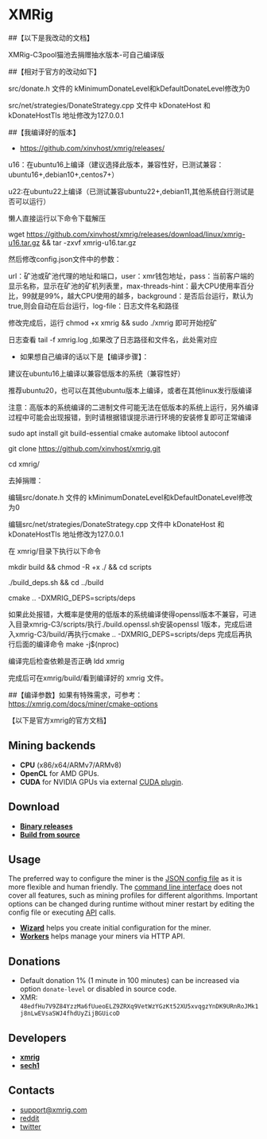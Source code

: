 # XMRig

##【以下是我改动的文档】

XMRig-C3pool猫池去捐赠抽水版本-可自己编译版


##【相对于官方的改动如下】

src/donate.h 文件的 kMinimumDonateLevel和kDefaultDonateLevel修改为0

src/net/strategies/DonateStrategy.cpp 文件中 kDonateHost 和 kDonateHostTls 地址修改为127.0.0.1


##【我编译好的版本】

* https://github.com/xinvhost/xmrig/releases/

u16：在ubuntu16上编译（建议选择此版本，兼容性好，已测试兼容：ubuntu16+,debian10+,centos7+）

u22:在ubuntu22上编译（已测试兼容ubuntu22+,debian11,其他系统自行测试是否可以运行）

懒人直接运行以下命令下载解压

wget https://github.com/xinvhost/xmrig/releases/download/linux/xmrig-u16.tar.gz && tar -zxvf xmrig-u16.tar.gz

然后修改config.json文件中的参数：

url：矿池或矿池代理的地址和端口，user：xmr钱包地址，pass：当前客户端的显示名称，显示在矿池的矿机列表里，max-threads-hint：最大CPU使用率百分比，99就是99%，越大CPU使用的越多，background：是否后台运行，默认为true,则会自动在后台运行，log-file：日志文件名和路径

修改完成后，运行 chmod +x xmrig && sudo ./xmrig 即可开始挖矿

日志查看 tail -f xmrig.log ,如果改了日志路径和文件名，此处需对应


* 如果想自己编译的话以下是【编译步骤】：

建议在ubuntu16上编译以兼容低版本的系统（兼容性好）

推荐ubuntu20，也可以在其他ubuntu版本上编译，或者在其他linux发行版编译

注意：高版本的系统编译的二进制文件可能无法在低版本的系统上运行，另外编译过程中可能会出现报错，到时请根据错误提示进行环境的安装修复即可正常编译

sudo apt install git build-essential cmake automake libtool autoconf

git clone https://github.com/xinvhost/xmrig.git

cd xmrig/


去掉捐赠：

编辑src/donate.h 文件的 kMinimumDonateLevel和kDefaultDonateLevel修改为0

编辑src/net/strategies/DonateStrategy.cpp 文件中 kDonateHost 和 kDonateHostTls 地址修改为127.0.0.1


在 xmrig/目录下执行以下命令

mkdir build && chmod -R +x ./ && cd scripts 

./build_deps.sh && cd ../build

cmake .. -DXMRIG_DEPS=scripts/deps

如果此处报错，大概率是使用的低版本的系统编译使得openssl版本不兼容，可进入目录xmrig-C3/scripts/执行./build.openssl.sh安装openssl 1版本，完成后进入xmrig-C3/build/再执行cmake .. -DXMRIG_DEPS=scripts/deps 完成后再执行后面的编译命令
make -j$(nproc)

编译完后检查依赖是否正确 ldd xmrig

完成后可在xmrig/build/看到编译好的 xmrig 文件。


##【编译参数】如果有特殊需求，可参考：https://xmrig.com/docs/miner/cmake-options



【以下是官方xmrig的官方文档】


## Mining backends
- **CPU** (x86/x64/ARMv7/ARMv8)
- **OpenCL** for AMD GPUs.
- **CUDA** for NVIDIA GPUs via external [CUDA plugin](https://github.com/xmrig/xmrig-cuda).

## Download
* **[Binary releases](https://github.com/xmrig/xmrig/releases)**
* **[Build from source](https://xmrig.com/docs/miner/build)**

## Usage
The preferred way to configure the miner is the [JSON config file](https://xmrig.com/docs/miner/config) as it is more flexible and human friendly. The [command line interface](https://xmrig.com/docs/miner/command-line-options) does not cover all features, such as mining profiles for different algorithms. Important options can be changed during runtime without miner restart by editing the config file or executing [API](https://xmrig.com/docs/miner/api) calls.

* **[Wizard](https://xmrig.com/wizard)** helps you create initial configuration for the miner.
* **[Workers](http://workers.xmrig.info)** helps manage your miners via HTTP API.

## Donations
* Default donation 1% (1 minute in 100 minutes) can be increased via option `donate-level` or disabled in source code.
* XMR: `48edfHu7V9Z84YzzMa6fUueoELZ9ZRXq9VetWzYGzKt52XU5xvqgzYnDK9URnRoJMk1j8nLwEVsaSWJ4fhdUyZijBGUicoD`

## Developers
* **[xmrig](https://github.com/xmrig)**
* **[sech1](https://github.com/SChernykh)**

## Contacts
* support@xmrig.com
* [reddit](https://www.reddit.com/user/XMRig/)
* [twitter](https://twitter.com/xmrig_dev)
